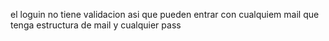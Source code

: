 el loguin no tiene validacion asi que pueden entrar con cualquiem mail que tenga estructura de mail y cualquier pass
